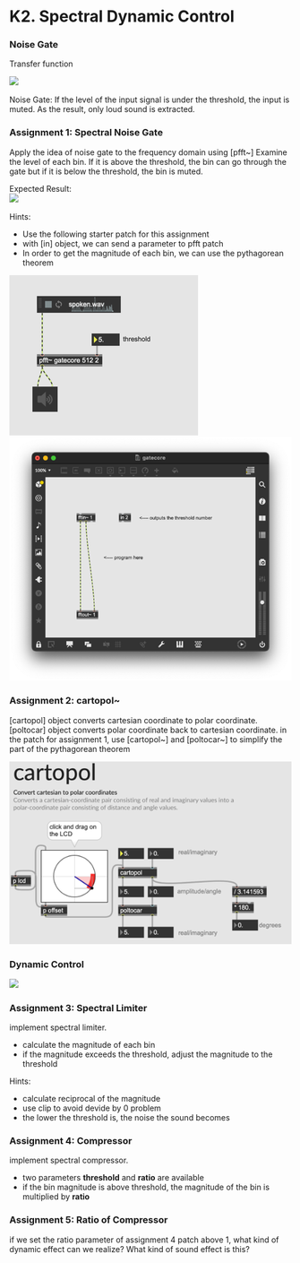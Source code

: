 # K2. Spectral Dynamic Control


### Noise Gate

Transfer function

![](k2/noisegate.gif)

Noise Gate: If the level of the input signal is under the threshold, the input is muted. As the result, only loud sound is extracted.

### Assignment 1: Spectral Noise Gate

Apply the idea of noise gate to the frequency domain using [pfft~]
Examine the level of each bin. If it is above the threshold, the bin can go through the gate but if it is below the threshold, the bin is muted.

Expected Result:  
![](k2/threshold.png)

Hints:
- Use the following starter patch for this assignment
- with [in] object, we can send a parameter to pfft patch
- In order to get the magnitude of each bin, we can use the pythagorean theorem

![](k2/gate.png)  
![](k2/gatecore.png)


### Assignment 2: cartopol~

[cartopol] object converts cartesian coordinate to polar coordinate.  [poltocar] object converts polar coordinate back to cartesian coordinate.
in the patch for assignment 1, use [cartopol~] and [poltocar~] to simplify the part of the pythagorean theorem 

![](k2/cartopol.png)


### Dynamic Control

![](k2/types.jpg)


### Assignment 3: Spectral Limiter

implement spectral limiter.
- calculate the magnitude of each bin
- if the magnitude exceeds the threshold, adjust the magnitude to the threshold

Hints:
- calculate reciprocal of the magnitude
- use clip to avoid devide by 0 problem
- the lower the threshold is, the noise the sound becomes

### Assignment 4: Compressor

implement spectral compressor.
- two parameters **threshold** and **ratio** are available
- if the bin magnitude is above threshold, the magnitude of the bin is multiplied by **ratio**

### Assignment 5: Ratio of Compressor

if we set the ratio parameter of assignment 4 patch above 1, what kind of dynamic effect can we realize? What kind of sound effect is this?
